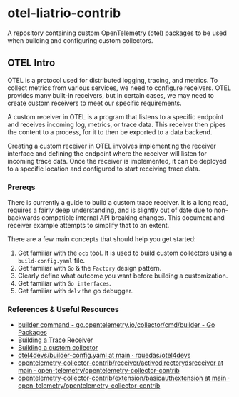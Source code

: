 # otel-liatrio-contrib

A repository containing custom OpenTelemetry (otel) packages to be used when
building and configuring custom collectors.

## OTEL Intro

OTEL is a protocol used for distributed logging, tracing, and metrics. 
To collect metrics from various services, we need to configure receivers. 
OTEL provides many built-in receivers, but in certain cases, we may need to 
create custom receivers to meet our specific requirements.

A custom receiver in OTEL is a program that listens to a specific endpoint and 
receives incoming log, metrics, or trace data. This receiver then pipes the 
content to a process, for it to then be exported to a data backend.

Creating a custom receiver in OTEL involves implementing the receiver interface 
and defining the endpoint where the receiver will listen for incoming trace data. 
Once the receiver is implemented, it can be deployed to a specific location and 
configured to start receiving trace data.

### Prereqs

There is currently a guide to build a custom trace receiver. It is a long read, 
requires a fairly deep understanding, and is slightly out of date due to 
non-backwards compatible internal API breaking changes. This document and 
receiver example attempts to simplify that to an extent. 

There are a few main concepts that should help you get started:

1. Get familiar with the `ocb` tool. It is used to build custom collectors using a `build-config.yaml` file. 
2. Get familiar with `Go` & the `Factory` design pattern.
3. Clearly define what outcome you want before building a customization.
4. Get familiar with `Go interfaces`.
5. Get familiar with `delv` the go debugger.

### References & Useful Resources

* [builder command - go.opentelemetry.io/collector/cmd/builder - Go Packages](https://pkg.go.dev/go.opentelemetry.io/collector/cmd/builder#section-readme)
* [Building a Trace Receiver](https://opentelemetry.io/docs/collector/trace-receiver/#representing-operations-with-spans)
* [Building a custom collector](https://opentelemetry.io/docs/collector/custom-collector/)
* [otel4devs/builder-config.yaml at main · rquedas/otel4devs](https://github.com/rquedas/otel4devs/blob/main/collector/receiver/trace-receiver/builder-config.yaml)
* [opentelemetry-collector-contrib/receiver/activedirectorydsreceiver at main · open-telemetry/opentelemetry-collector-contrib](https://github.com/open-telemetry/opentelemetry-collector-contrib/tree/main/receiver/activedirectorydsreceiver)
* [opentelemetry-collector-contrib/extension/basicauthextension at main · open-telemetry/opentelemetry-collector-contrib](https://github.com/open-telemetry/opentelemetry-collector-contrib/tree/main/extension/basicauthextension)
